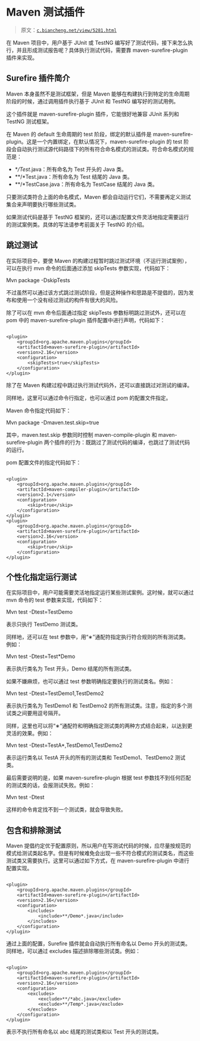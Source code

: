 # Maven 测试插件

> 原文：[`c.biancheng.net/view/5281.html`](http://c.biancheng.net/view/5281.html)

在 Maven 项目中，用户基于 JUnit 或 TestNG 编写好了测试代码，接下来怎么执行，并且形成测试报告呢？具体执行测试代码，需要靠 maven-surefire-plugin 插件来实现。

## Surefire 插件简介

Maven 本身虽然不是测试框架，但是 Maven 能够在构建执行到特定的生命周期阶段的时候，通过调用插件执行基于 JUnit 和 TestNG 编写好的测试用例。

这个插件就是 maven-surefire-plugin 插件，它能很好地兼容 JUnit 系列和 TestNG 测试框架。

在 Maven 的 default 生命周期的 test 阶段，绑定的默认插件是 maven-surefire-plugin。这是一个内置绑定，在默认情况下，maven-surefire-plugin 的 test 阶段会自动执行测试源代码路径下的所有符合命名模式的测试类。符合命名模式的规范是：

*   **/Test*.java：所有命名为 Test 开头的 Java 类。
*   **/*Test.java：所有命名为 Test 结尾的 Java 类。
*   **/*TestCase.java：所有命名为 TestCase 结尾的 Java 类。

只要测试类符合上面的命名模式，Maven 都会自动运行它们，不需要再定义测试集合来声明要执行哪些测试类。

如果测试代码是基于 TestNG 框架的，还可以通过配置文件灵活地指定需要运行的测试案例类。具体的写法请参考前面关于 TestNG 的介绍。

## 跳过测试

在实际项目中，要使 Maven 的构建过程暂时跳过测试环境（不运行测试案例），可以在执行 mvn 命令的后面通过添加 skipTests 参数实现，代码如下：

Mvn package -DskipTests

不过虽然可以通过该方式跳过测试阶段，但是这种操作和思路是不提倡的，因为发布和使用一个没有经过测试的构件有很大的风险。

除了可以在 mvn 命令后面通过指定 skipTests 参数标明跳过测试外，还可以在 pom 中的 maven-surefire-plugin 插件配置中进行声明，代码如下：

```

<plugin>
    <groupId>org.apache.maven.plugins</groupId>
    <artifactId>maven-surefire-plugin</artifactId>
    <version>2.16</version>
    <configuration>
        <skipTests>true</skipTests>
    </configuration>
</plugin>
```

除了在 Maven 构建过程中跳过执行测试代码外，还可以直接跳过对测试的编译。

同样地，这里可以通过命令行指定，也可以通过 pom 的配置文件指定。

Maven 命令指定代码如下：

Mvn package -Dmaven.test.skip=true

其中，maven.test.skip 参数同时控制 maven-compile-plugin 和 maven-surefire-plugin 两个插件的行为：既跳过了测试代码的编译，也跳过了测试代码的运行。

pom 配置文件的指定代码如下：

```

<plugin>
    <groupId>org.apache.maven.plugins</groupId>
    <artifactId>maven-compiler-plugin</artifactId>
    <version>2.1</version>
    <configuration>
        <skip>true</skip>
    </configuration>
</plugin>
<plugin>
    <groupId>org.apache.maven.plugins</groupId>
    <artifactId>maven-surefire-plugin</artifactId>
    <version>2.16</version>
    <configuration>
        <skip>true</skip>
    </configuration>
</plugin>
```

## 个性化指定运行测试

在实际项目中，用户可能需要灵活地指定运行某些测试案例。这时候，就可以通过 mvn 命令的 test 参数来实现，代码如下：

Mvn test -Dtest=TestDemo

表示只执行 TestDemo 测试类。

同样地，还可以在 test 参数中，用“∗”通配符指定执行符合规则的所有测试类。例如：

Mvn test -Dtest=Test*Demo

表示执行类名为 Test 开头，Demo 结尾的所有测试类。

如果不嫌麻烦，也可以通过 test 参数明确指定要执行的测试类名。例如：

Mvn test -Dtest=TestDemo1,TestDemo2

表示执行类名为 TestDemo1 和 TestDemo2 的所有测试类。注意，指定的多个测试类之间要用逗号隔开。

同样，这里也可以将“∗”通配符和明确指定测试类的两种方式结合起来，以达到更灵活的效果。例如：

Mvn test -Dtest=TestA*,TestDemo1,TestDemo2

表示运行类名以 TestA 开头的所有的测试类和 TestDemo1、TestDemo2 测试类。

最后需要说明的是，如果 maven-surefire-plugin 根据 test 参数找不到任何匹配的测试类的话，会报测试失败。例如：

Mvn test -Dtest

这样的命令肯定找不到一个测试类，就会导致失败。

## 包含和排除测试

Maven 提倡约定优于配置原则，所以用户在写测试代码的时候，应尽量按规范的模式给测试类起名字。但是有时候难免会出现一些不符合模式的测试类名，而这些测试类又需要执行。这里可以通过如下方式，在 maven-surefire-plugin 中进行配置实现。

```

<plugin>
    <groupId>org.apache.maven.plugins</groupId>
    <artifactId>maven-surefire-plugin</artifactId>
    <version>2.16</version>
    <configuration>
        <includes>
            <include>**/Demo*.java</include>
        </includes>
    </configuration>
</plugin>
```

通过上面的配置，Surefire 插件就会自动执行所有命名以 Demo 开头的测试类。同样地，可以通过 excludes 描述排除哪些测试类。例如：

```

<plugin>
    <groupId>org.apache.maven.plugins</groupId>
    <artifactId>maven-surefire-plugin</artifactId>
    <version>2.16</version>
    <configuration>
        <excludes>
            <exclude>**/*abc.java</exclude>
            <exclude>**/Temp*.java</exclude>
        </excludes>
    </configuration>
</plugin>
```

表示不执行所有命名以 abc 结尾的测试类和以 Test 开头的测试类。